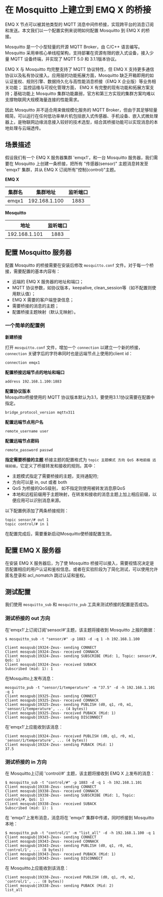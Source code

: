 # 在 Mosquitto 上建立到 EMQ X 的桥接
EMQ X 节点可以被其他类型的 MQTT 消息中间件桥接，实现跨平台的消息订阅和发送。本文我们以一个配置实例来说明如何配置 Mosquitto 到 EMQ X 的桥接。

Mosquitto 是一个小型轻量的开源 MQTT Broker，由 C/C++ 语言编写。Mosquitto 采用单核心单线程架构，支持部署在资源有限的嵌入式设备，接入少量 MQTT 设备终端，并实现了 MQTT 5.0 和 3.1.1版本协议。

EMQ X 与 Mosquitto 均完整支持了 MQTT 协议特性，但 EMQ X 支持更多通信协议以及私有协议接入。应用层的功能拓展方面，Mosquitto 缺乏开箱即用的如认证鉴权、规则引擎、数据持久化与高性能消息桥接（EMQ X 企业版）等业务相关功能； 监控运维与可视化管理方面， EMQ X 有完整的现有功能和拓展方案支持；基础功能上 Mosquitto 集群功能羸弱，官方和第三方实现的集群方案均难以支撑物联网大规模海量连接的性能需求。

因此 Mosquitto 并不适合用来做规模化服务的 MQTT Broker，但由于其足够轻量精简，可以运行在任何低功率单片机包括嵌入式传感器、手机设备、嵌入式微处理器上，是物联网边缘消息接入较好的技术选型，结合其桥接功能可以实现消息的本地处理与云端透传。

## 场景描述
假设我们有一个 EMQ X 服务器集群 'emqx1'，和一台 Mosquitto 服务器，我们需要在 Mosquitto 上创建一条桥接，把所有 "传感器(sensor)" 主题消息转发至 'emqx1'  集群，并从 EMQ X 订阅所有"控制(control)"主题。

**EMQ X**  

| 集群名 | 集群地址 | 监听端口 |
| :---: | :---: | :---: |
| emqx1 | 192.168.1.100 | 1883 |

**Mosquitto**

| 地址 | 监听端口 |
| :---: | :---: |
| 192.168.1.101 | 1883 |

## 配置 Mosquitto 服务器
配置 Mosquitto 的桥接需要在安装后修改 `mosquitto.conf` 文件。对于每一个桥接，需要配置的基本内容有：
- 远端的 EMQ X 服务器的地址和端口；
- MQTT 协议参数，如协议版本，keepalive, clean_session等（如不配置则使用默认值）；
- EMQ X 需要的客户端登录信息；
- 需要桥接的消息的主题；
- 配置桥接主题映射（默认无映射）。

### 一个简单的配置例

**新建桥接**

打开 `mosquitto.conf` 文件，增加一个 `connection` 以建立一个新的桥接，`connection` 关键字后的字符串同时也是远端节点上使用的client id：

```
connection emqx1
```

**配置桥接远端节点的地址和端口**
```
address 192.168.1.100:1883
```
**配置协议版本**  
Mosquitto桥接使用的 MQTT 协议版本默认为3.1，要使用3.1.1协议需要在配置中指定。
```
bridge_protocol_version mqttv311
```

**配置远端节点用户名**  
```
remote_username user
```

**配置远端节点密码**
```
remote_password passwd
```

**指定需要桥接的主题**
桥接主题的配置格式为 `topic 主题模式 方向 QoS 本地前缀 远端前缀`，它定义了桥接转发和接收的规则。其中：

- 主题模式指定了需要桥接的主题，支持通配符;
- 方向可以是 in, out 或者 both
- QoS 为桥接的QoS级别， 如不指定则使用被转发消息原QoS
- 本地和远程前缀用于主题映射，在转发和接收的消息主题上加上相应前缀，以便应用可以识别消息来源。

以下配置例添加了两条桥接规则：
```
topic sensor/# out 1
topic control/# in 1
```

在配置完成后，需要重新启动Mosquitto使桥接配置生效。



## 配置 EMQ X 服务器

在安装 EMQ X 服务器后，为了使 Mosquitto 桥接可以接入，需要视情况决定是否配置相应的用户认证和鉴权信息。或者在实验阶段为了简化测试，可以使用允许匿名登录和 acl_nomatch 跳过认证和鉴权。

## 测试配置
我们使用 `mosquitto_sub` 和 `mosquitto_pub` 工具来测试桥接的配置是否成功。
### 测试桥接的 out 方向
在'emqx1'上订阅订阅'sensor/#'主题，该主题将接收到 Mosquitto 上报的数据：
```
$ mosquitto_sub -t "sensor/#" -p 1883 -d -q 1 -h 192.168.1.100

Client mosqsub|19324-Zeus- sending CONNECT
Client mosqsub|19324-Zeus- received CONNACK
Client mosqsub|19324-Zeus- sending SUBSCRIBE (Mid: 1, Topic: sensor/#, QoS: 1)
Client mosqsub|19324-Zeus- received SUBACK
Subscribed (mid: 1): 1
```
在Mosquitto上发布消息：
```
mosquitto_pub -t "sensor/1/temperature" -m "37.5" -d -h 192.168.1.101 -q 1
Client mosqpub|19325-Zeus- sending CONNECT
Client mosqpub|19325-Zeus- received CONNACK
Client mosqpub|19325-Zeus- sending PUBLISH (d0, q1, r0, m1, 'sensor/1/temperature', ... (4 bytes))
Client mosqpub|19325-Zeus- received PUBACK (Mid: 1)
Client mosqpub|19325-Zeus- sending DISCONNECT
```
在'emqx1'上应能收到该消息：
```
Client mosqsub|19324-Zeus- received PUBLISH (d0, q1, r0, m1, 'sensor/1/temperature', ... (4 bytes))
Client mosqsub|19324-Zeus- sending PUBACK (Mid: 1)
37.5
```



### 测试桥接的 in 方向

在 Mosquitto上订阅 'control/#' 主题，该主题将接收到 EMQ X 上发布的消息：
```
$ mosquitto_sub -t "control/#" -p 1883 -d -q 1 -h 192.168.1.101
Client mosqsub|19338-Zeus- sending CONNECT
Client mosqsub|19338-Zeus- received CONNACK
Client mosqsub|19338-Zeus- sending SUBSCRIBE (Mid: 1, Topic: control/#, QoS: 1)
Client mosqsub|19338-Zeus- received SUBACK
Subscribed (mid: 1): 1
```

在 'emqx1'上发布消息，消息将在 'emqx1' 集群中传递，同时桥接到 Mosquitto 本地：
```
$ mosquitto_pub -t "control/1" -m "list_all" -d -h 192.168.1.100 -q 1
Client mosqpub|19343-Zeus- sending CONNECT
Client mosqpub|19343-Zeus- received CONNACK
Client mosqpub|19343-Zeus- sending PUBLISH (d0, q1, r0, m1, 'control/1', ... (8 bytes))
Client mosqpub|19343-Zeus- received PUBACK (Mid: 1)
Client mosqpub|19343-Zeus- sending DISCONNECT
```

在 Mosquitto上应能收到该消息：

```
Client mosqsub|19338-Zeus- received PUBLISH (d0, q1, r0, m2, 'control/1', ... (8 bytes))
Client mosqsub|19338-Zeus- sending PUBACK (Mid: 2)
list_all
```
